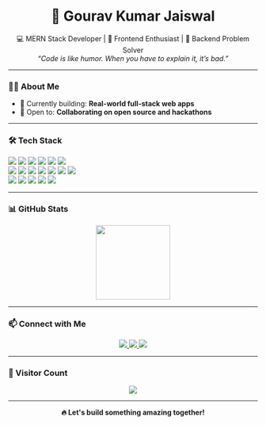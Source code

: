 <h1 align="center">🚀 Gourav Kumar Jaiswal</h1>

<p align="center">
  💻 MERN Stack Developer | 🎨 Frontend Enthusiast | 🔧 Backend Problem Solver <br>
  <i>“Code is like humor. When you have to explain it, it’s bad.”</i>
</p>

---

### 🙋‍♂️ About Me

- 🔭 Currently building: **Real-world full-stack web apps**
- 👯 Open to: **Collaborating on open source and hackathons**

---

### 🛠️ Tech Stack

<p>
  <img src="https://img.shields.io/badge/Java-007396?style=for-the-badge&logo=java&logoColor=white"/>
  <img src="https://img.shields.io/badge/HTML5-E34F26?style=for-the-badge&logo=html5&logoColor=white"/>
  <img src="https://img.shields.io/badge/CSS3-1572B6?style=for-the-badge&logo=css3&logoColor=white"/>
  <img src="https://img.shields.io/badge/JavaScript-F7DF1E?style=for-the-badge&logo=javascript&logoColor=black"/>
  <img src="https://img.shields.io/badge/React-20232A?style=for-the-badge&logo=react&logoColor=61DAFB"/>
  <img src="https://img.shields.io/badge/Tailwind_CSS-38B2AC?style=for-the-badge&logo=tailwind-css&logoColor=white"/>
  <br/>
  <img src="https://img.shields.io/badge/JSON-292929?style=for-the-badge&logo=json&logoColor=white"/>
  <img src="https://img.shields.io/badge/Node.js-339933?style=for-the-badge&logo=nodedotjs&logoColor=white"/>
  <img src="https://img.shields.io/badge/Express.js-000000?style=for-the-badge&logo=express&logoColor=white"/>
  <img src="https://img.shields.io/badge/MongoDB-4EA94B?style=for-the-badge&logo=mongodb&logoColor=white"/>
   <img src="https://img.shields.io/badge/JWT-000000?style=for-the-badge&logo=jsonwebtokens&logoColor=white"/>
  <img src="https://img.shields.io/badge/MySQL-00758F?style=for-the-badge&logo=mysql&logoColor=white"/>
  <img src="https://img.shields.io/badge/REST_API-009688?style=for-the-badge&logo=postman&logoColor=white"/>
  <br/>
  <img src="https://img.shields.io/badge/Git-F05032?style=for-the-badge&logo=git&logoColor=white"/>
  <img src="https://img.shields.io/badge/GitHub-181717?style=for-the-badge&logo=github&logoColor=white"/>
  <img src="https://img.shields.io/badge/Postman-FF6C37?style=for-the-badge&logo=postman&logoColor=white"/>
  <img src="https://img.shields.io/badge/VS_Code-007ACC?style=for-the-badge&logo=visual-studio-code&logoColor=white"/>
  <img src="https://img.shields.io/badge/Render-46E3B7?style=for-the-badge&logo=render&logoColor=white"/>
</p>

---

### 📊 GitHub Stats

<p align="center">

 <img src="https://github-readme-stats.vercel.app/api?username=gouravKJ&show_icons=true&theme=radical" height="150"/>

---
### 📫 Connect with Me

<p align="center">
  <a href="https://www.linkedin.com/in/gourav-kumar-jaiswal-b8b55a33b" target="_blank">
    <img src="https://img.shields.io/badge/-LinkedIn-blue?style=for-the-badge&logo=linkedin&logoColor=white"/>
  </a>
  <a href="mailto:gouravjaiswal2006@gmail.com">
    <img src="https://img.shields.io/badge/-Email-D14836?style=for-the-badge&logo=gmail&logoColor=white"/>
  </a>
  <a href="https://github.com/gouravKJ" target="_blank">
    <img src="https://img.shields.io/badge/-GitHub-black?style=for-the-badge&logo=github"/>
  </a>
</p>

---

### 🧭 Visitor Count

<p align="center">
  <img src="https://komarev.com/ghpvc/?username=gouravKJ&color=brightgreen&style=for-the-badge"/>
</p>

---

<p align="center">
  <b>🔥 Let's build something amazing together!</b>
</p>
